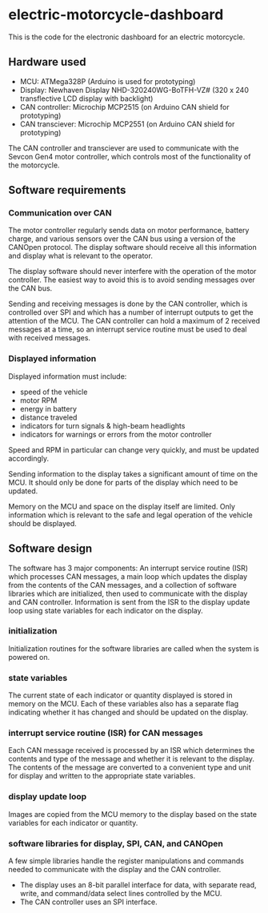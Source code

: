 # electric-motorcycle-dashboard

This is the code for the electronic dashboard for an electric motorcycle.

## Hardware used

* MCU: ATMega328P (Arduino is used for prototyping)
* Display: Newhaven Display NHD-320240WG-BoTFH-VZ# (320 x 240 transflective LCD display with backlight)
* CAN controller: Microchip MCP2515 (on Arduino CAN shield for prototyping)
* CAN transciever: Microchip MCP2551 (on Arduino CAN shield for prototyping)

The CAN controller and transciever are used to communicate with the Sevcon Gen4 motor controller, which
controls most of the functionality of the motorcycle.

## Software requirements

### Communication over CAN

The motor controller regularly sends data on motor performance, battery charge, and various sensors over the CAN bus using
a version of the CANOpen protocol. The display software should receive all this information and display what is relevant
to the operator.

The display software should never interfere with the operation of the motor controller. The easiest way to avoid this
is to avoid sending messages over the CAN bus.

Sending and receiving messages is done by the CAN controller, which is controlled over SPI and which has a number of
interrupt outputs to get the attention of the MCU. The CAN controller can hold a maximum of 2 received messages at a time,
so an interrupt service routine must be used to deal with received messages.

### Displayed information

Displayed information must include:

* speed of the vehicle
* motor RPM
* energy in battery
* distance traveled
* indicators for turn signals & high-beam headlights
* indicators for warnings or errors from the motor controller

Speed and RPM in particular can change very quickly, and must be updated accordingly.

Sending information to the display takes a significant amount of time on the MCU. It should only be
done for parts of the display which need to be updated.

Memory on the MCU and space on the display itself are limited. Only information which is relevant to the
safe and legal operation of the vehicle should be displayed.

## Software design

The software has 3 major components: An interrupt service routine (ISR) which processes CAN messages,
a main loop which updates the display from the contents of the CAN messages, and a collection
of software libraries which are initialized, then used to communicate with the display and CAN
controller. Information is sent from the ISR to the display update loop using state variables
for each indicator on the display.

### initialization

Initialization routines for the software libraries are called when the system is powered on.

### state variables

The current state of each indicator or quantity displayed is stored in memory on the MCU.
Each of these variables also has a separate flag indicating whether it has changed and
should be updated on the display.

### interrupt service routine (ISR) for CAN messages

Each CAN message received is processed by an ISR which determines the contents and type of the
message and whether it is relevant to the display. The contents of the message are converted to
a convenient type and unit for display and written to the appropriate state variables.

### display update loop

Images are copied from the MCU memory to the display based on the state variables for each
indicator or quantity.

### software libraries for display, SPI, CAN, and CANOpen

A few simple libraries handle the register manipulations and commands needed to communicate with the display
and the CAN controller.

* The display uses an 8-bit parallel interface for data, with separate read, write, and command/data select lines
controlled by the MCU.
* The CAN controller uses an SPI interface.
